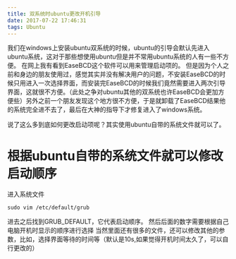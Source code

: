 ```yaml
---
title: 双系统时ubuntu更改开机引导
date: 2017-07-22 17:46:31
tags: Ubuntu
---
```




我们在windows上安装ubuntu双系统的时候，ubuntu的引导会默认先进入ubuntu系统，这对于那些想使用ubuntu但是并不常用ubuntu系统的人有一些不方便。
在网上我有看到EaseBCD这个软件可以用来管理启动项的。
但是因为个人之前和身边的朋友使用过，感觉其实并没有解决用户的问题，不安装EaseBCD的时候只用进入一次选择界面，而安装完EaseBCD的时候我们竟然需要进入两次引导界面，这就很不方便。（此处之争对ubuntu其他的双系统也许EaseBCD会更加方便些）另外之前一个朋友发现这个地方很不方便，于是就卸载了EaseBCD结果他的系统完全进不去了，最后在大神的指导下才修复进入了windows系统。

说了这么多到底如何更改启动项呢？其实使用ubuntu自带的系统文件就可以了。
# 根据ubuntu自带的系统文件就可以修改启动顺序
进入系统文件

	sudo vim /etc/default/grub
	
进去之后找到GRUB_DEFAULT，它代表启动顺序。
然后后面的数字需要根据自己电脑开机时显示的顺序进行选择
当然里面还有很多的文件，还可以修改其他的参数，比如，选择界面等待的时间等（默认是10s,如果觉得开机时间太久了，可以自行更改的）